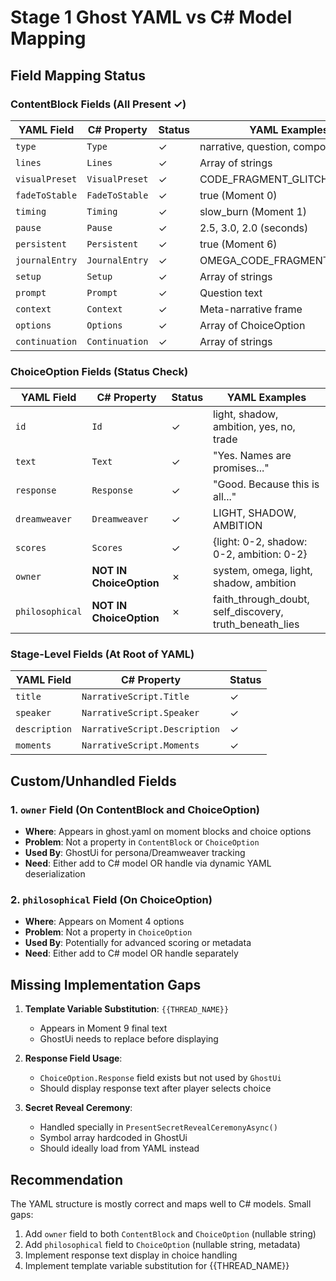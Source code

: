 # Stage 1 Ghost YAML vs C# Model Mapping

## Field Mapping Status

### ContentBlock Fields (All Present ✓)
| YAML Field | C# Property | Status | YAML Examples |
|-----------|-----------|--------|---|
| `type` | `Type` | ✓ | narrative, question, composite |
| `lines` | `Lines` | ✓ | Array of strings |
| `visualPreset` | `VisualPreset` | ✓ | CODE_FRAGMENT_GLITCH_OVERLAY |
| `fadeToStable` | `FadeToStable` | ✓ | true (Moment 0) |
| `timing` | `Timing` | ✓ | slow_burn (Moment 1) |
| `pause` | `Pause` | ✓ | 2.5, 3.0, 2.0 (seconds) |
| `persistent` | `Persistent` | ✓ | true (Moment 6) |
| `journalEntry` | `JournalEntry` | ✓ | OMEGA_CODE_FRAGMENT_1 |
| `setup` | `Setup` | ✓ | Array of strings |
| `prompt` | `Prompt` | ✓ | Question text |
| `context` | `Context` | ✓ | Meta-narrative frame |
| `options` | `Options` | ✓ | Array of ChoiceOption |
| `continuation` | `Continuation` | ✓ | Array of strings |

### ChoiceOption Fields (Status Check)
| YAML Field | C# Property | Status | YAML Examples |
|-----------|-----------|--------|---|
| `id` | `Id` | ✓ | light, shadow, ambition, yes, no, trade |
| `text` | `Text` | ✓ | "Yes. Names are promises..." |
| `response` | `Response` | ✓ | "Good. Because this is all..." |
| `dreamweaver` | `Dreamweaver` | ✓ | LIGHT, SHADOW, AMBITION |
| `scores` | `Scores` | ✓ | {light: 0-2, shadow: 0-2, ambition: 0-2} |
| `owner` | **NOT IN ChoiceOption** | ✗ | system, omega, light, shadow, ambition |
| `philosophical` | **NOT IN ChoiceOption** | ✗ | faith_through_doubt, self_discovery, truth_beneath_lies |

### Stage-Level Fields (At Root of YAML)
| YAML Field | C# Property | Status |
|-----------|-----------|--------|
| `title` | `NarrativeScript.Title` | ✓ |
| `speaker` | `NarrativeScript.Speaker` | ✓ |
| `description` | `NarrativeScript.Description` | ✓ |
| `moments` | `NarrativeScript.Moments` | ✓ |

## Custom/Unhandled Fields

### 1. `owner` Field (On ContentBlock and ChoiceOption)
- **Where**: Appears in ghost.yaml on moment blocks and choice options
- **Problem**: Not a property in `ContentBlock` or `ChoiceOption`
- **Used By**: GhostUi for persona/Dreamweaver tracking
- **Need**: Either add to C# model OR handle via dynamic YAML deserialization

### 2. `philosophical` Field (On ChoiceOption)
- **Where**: Appears on Moment 4 options
- **Problem**: Not a property in `ChoiceOption`
- **Used By**: Potentially for advanced scoring or metadata
- **Need**: Either add to C# model OR handle separately

## Missing Implementation Gaps

1. **Template Variable Substitution**: `{{THREAD_NAME}}`
   - Appears in Moment 9 final text
   - GhostUi needs to replace before displaying

2. **Response Field Usage**:
   - `ChoiceOption.Response` field exists but not used by `GhostUi`
   - Should display response text after player selects choice

3. **Secret Reveal Ceremony**:
   - Handled specially in `PresentSecretRevealCeremonyAsync()`
   - Symbol array hardcoded in GhostUi
   - Should ideally load from YAML instead

## Recommendation

The YAML structure is mostly correct and maps well to C# models. Small gaps:
1. Add `owner` field to both `ContentBlock` and `ChoiceOption` (nullable string)
2. Add `philosophical` field to `ChoiceOption` (nullable string, metadata)
3. Implement response text display in choice handling
4. Implement template variable substitution for {{THREAD_NAME}}
